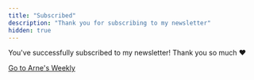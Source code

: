 ```yaml
---
title: "Subscribed"
description: "Thank you for subscribing to my newsletter"
hidden: true
---
```


You've successfully subscribed to my newsletter!
Thank you so much ❤️

[Go to Arne's Weekly](/weekly)

